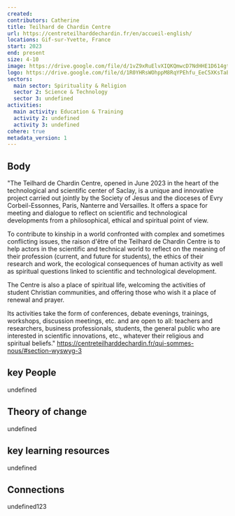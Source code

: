 ```yaml
---
created:
contributors: Catherine
title: Teilhard de Chardin Centre
url: https://centreteilharddechardin.fr/en/accueil-english/
locations: Gif-sur-Yvette, France
start: 2023
end: present
size: 4-10
image: https://drive.google.com/file/d/1vZ9xRuElvXIQKQmwcD7NdHHE1D614gtg/view?usp=drive_link
logo: https://drive.google.com/file/d/1R0YHRsWOhppM8RqYPEhfu_EeC5XKsTaE/view?usp=drive_link
sectors:
  main sector: Spirituality & Religion
  sector 2: Science & Technology
  sector 3: undefined
activities: 
  main activity: Education & Training
  activity 2: undefined
  activity 3: undefined
cohere: true
metadata_version: 1
---
```



## Body

"The Teilhard de Chardin Centre, opened in June 2023 in the heart of the technological and scientific center of Saclay, is a unique and innovative project carried out jointly by the Society of Jesus and the dioceses of Evry Corbeil-Essonnes, Paris, Nanterre and Versailles. It offers a space for meeting and dialogue to reflect on scientific and technological developments from a philosophical, ethical and spiritual point of view.

To contribute to kinship in a world confronted with complex and sometimes conflicting issues, the raison d'être of the Teilhard de Chardin Centre is to help actors in the scientific and technical world to reflect on the meaning of their profession (current, and future for students), the ethics of their research and work, the ecological consequences of human activity as well as spiritual questions linked to scientific and technological development.

The Centre is also a place of spiritual life, welcoming the activities of student Christian communities, and offering those who wish it a place of renewal and prayer.

Its activities take the form of conferences, debate evenings, trainings, workshops, discussion meetings, etc. and are open to all: teachers and researchers, business professionals, students, the general public who are interested in scientific innovations, etc., whatever their religious and spiritual beliefs."
https://centreteilharddechardin.fr/qui-sommes-nous/#section-wyswyg-3 

## key People

undefined

## Theory of change

undefined

## key learning resources

undefined

## Connections

undefined123

